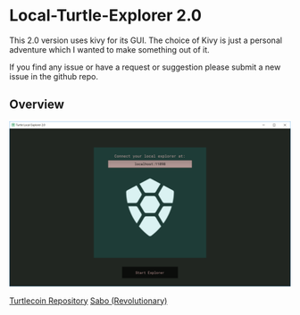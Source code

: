 # Local-Turtle-Explorer 2.0

This 2.0 version uses kivy for its GUI.
The choice of Kivy is just a personal adventure which I wanted to make something out of it.

If you find any issue or have a request or suggestion please submit a new issue in the github repo.


## Overview

![alt text](/readme_img/start_screen.png)




[Turtlecoin Repository](https://github.com/turtlecoin/turtle-explorer-desktop)
[Sabo (Revolutionary)](https://github.com/yumingchangsabodota)
